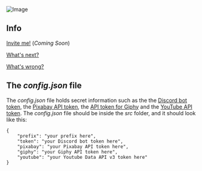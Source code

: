 ![Image](https://i.ibb.co/dLp1FSX/Untitled.png)


## Info
[Invite me!]() (*Coming Soon*)

[What's next?](https://github.com/jonassterud/Cosmos/projects/1)

[What's wrong?](https://github.com/jonassterud/Cosmos/issues)

## The *config.json* file
The *config.json* file holds secret information such as the the [Discord bot token](https://discordapp.com/developers/applications/), the [Pixabay API token](https://pixabay.com/no/service/about/api/), the [API token for Giphy](https://developers.giphy.com/dashboard/) and the [YouTube API token](https://developers.google.com/youtube/v3). The *config.json* file should be inside the *src* folder, and it should look like this:
```
{
    "prefix": "your prefix here",
    "token": "your Discord bot token here",
    "pixabay": "your Pixabay API token here",
    "giphy": "your Giphy API token here",
    "youtube": "your Youtube Data API v3 token here"
}
```
